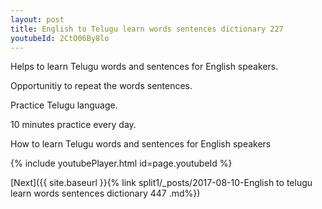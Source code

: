 ```yaml
---
layout: post
title: English to Telugu learn words sentences dictionary 227 
youtubeId: 2CtO06By8lo
---
```

 
 
Helps to learn Telugu words and sentences for English speakers.

Opportunitiy to repeat the words sentences. 

Practice Telugu language. 
 
10 minutes practice every day. 
 
How to learn Telugu words and sentences for English speakers 
 
{% include youtubePlayer.html id=page.youtubeId %}
 
 
[Next]({{ site.baseurl }}{% link  split1/_posts/2017-08-10-English to telugu learn words sentences dictionary 447 .md%})
 
